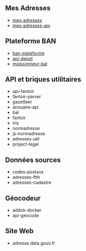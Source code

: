 ## Mes Adresses

- [mes-adresses](https://github.com/BaseAdresseNationale/mes-adresses)
- [mes-adresses-api](https://github.com/BaseAdresseNationale/mes-adresses-api)

## Plateforme BAN

- [ban-plateforme](https://github.com/BaseAdresseNationale/ban-plateforme)
- [api-depot](https://github.com/BaseAdresseNationale/api-depot)
- [moissonneur-bal](https://github.com/BaseAdresseNationale/moissonneur-bal)

## API et briques utilitaires

- api-fantoir
- fantoir-parser
- gazetteer
- annuaire-api
- bal
- fantoir
- iris
- normadresse
- js-normadresse
- adresses-util
- project-legal

## Données sources

- codes-postaux
- adresses-ftth
- adresses-cadastre

## Géocodeur

- addok-docker
- api-geocode

## Site Web

- adresse.data.gouv.fr
